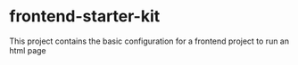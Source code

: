 # frontend-starter-kit
This project contains the basic configuration for a frontend project to run an html page
